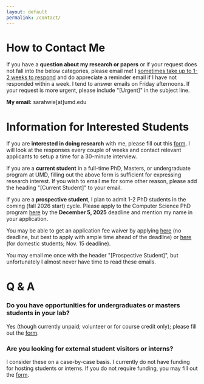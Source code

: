 ```yaml
---
layout: default
permalink: /contact/
---
```


# How to Contact Me

If you have a **question about my research or papers** or if your request does not fall into the below categories, please email me!
I [sometimes take up to 1-2 weeks to respond](https://www.nature.com/articles/d41586-024-02381-x.pdf) and do appreciate a reminder email if I have not responded within a week. I tend to answer emails on Friday afternoons. If your request is more urgent, please include "[Urgent]" in the subject line.

**My email:** <span id="email" class="copy-email" style="cursor:pointer;">sarahwie\[at\]umd.edu</span>

# Information for Interested Students

If you are **interested in doing research** with me, please fill out this [form](https://forms.gle/cBdPbjnsp6KENGsdA). I will look at the responses every couple of weeks and contact relevant applicants to setup a time for a 30-minute interview.

If you are a **current student** in a full-time PhD, Masters, or undergraduate program at UMD, filling out the above form is sufficient for expressing research interest. If you wish to email me for some other reason, please add the heading "[Current Student]" to your email.

If you are a **prospective student**, I plan to admit 1-2 PhD students in the coming (fall 2026 start) cycle. Please apply to the Computer Science PhD program [here](https://www.cs.umd.edu/grad/apply) by the **December 5, 2025** deadline and mention my name in your application. 

You may be able to get an application fee waiver by applying [here](https://gradschool.umd.edu/feewaiverinformation) (no deadline, but best to apply with ample time ahead of the deadline) or [here](https://btaa.org/resources-for/students/freeapp/introduction) (for domestic students; Nov. 15 deadline).

You may email me once with the header "[Prospective Student]", but unfortunately I almost never have time to read these emails.

# Q & A
<!-- 
### Will you be accepting PhD students for fall 2026? 

Yes; 1-2. Please apply to the Computer Science PhD program by the December deadline and mention my name in your application. Please also note that you may be able to get an application fee waiver, but that can take some time, so I recommend requesting it if you are eligible ahead of the deadline. You may email me once with the header "[Prospective Student]", but unfortunately I generally do not have time to read and respond to these emails. -->

### Do you have opportunities for undergraduates or masters students in your lab?

Yes (though currently unpaid; volunteer or for course credit only); please fill out the [form](https://forms.gle/cBdPbjnsp6KENGsdA).

### Are you looking for external student visitors or interns? 

I consider these on a case-by-case basis. I currently do not have funding for hosting students or interns. If you do not require funding, you may fill out the [form](https://forms.gle/cBdPbjnsp6KENGsdA).